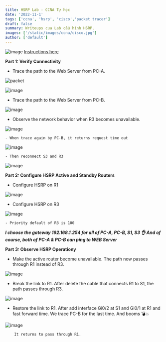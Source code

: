 ```yaml
---
title: HSRP Lab - CCNA Tự học
date: '2022-11-1'
tags: ['ccna', 'hsrp', 'cisco','packet tracer']
draft: false
summary: Writeups cua Lab cấu hình HSRP.
images: ['/static/images/ccna/cisco.jpg']
author: ['default']
---
```


![image](https://user-images.githubusercontent.com/61643034/199156830-2676bafc-6d0e-4471-bef2-b4fc6a88dd3a.png)
[Instructions here](https://github.com/w4rf0t/writeups/blob/main/data/blog/nested-route/CCNA/hsrp/instructions.md)

**Part 1: Verify Connectivity**

- Trace the path to the Web Server from PC-A.

<img alt="packet" src="https://user-images.githubusercontent.com/61643034/199155885-bef30e28-d04c-47ff-be84-b984c86b1829.png" height={200} />

![image](https://user-images.githubusercontent.com/61643034/199155885-bef30e28-d04c-47ff-be84-b984c86b1829.png)

- Trace the path to the Web Server from PC-B.

![image](https://user-images.githubusercontent.com/61643034/199156381-47ecd085-9bfc-4dae-b955-3e6600c79003.png)

- Observe the network behavior when R3 becomes unavailable.

![image](https://user-images.githubusercontent.com/61643034/199156743-1cec4975-6736-43eb-9188-4cd99d0a9fb6.png)

    - When trace again by PC-B, it returns request time out
        
![image](https://user-images.githubusercontent.com/61643034/199157015-8b21b9b6-f4bb-4ad4-9b9a-8eb0c08f242a.png)

    - Then reconnect S3 and R3
    
![image](https://user-images.githubusercontent.com/61643034/199157364-ddb8396e-24e4-4475-a221-389b197948e4.png)


**Part 2: Configure HSRP Active and Standby Routers**

- Configure HSRP on R1

![image](https://user-images.githubusercontent.com/61643034/199159179-1c7fb71a-c2ce-4706-bb80-c75c6a2cefdb.png)

- Configure HSRP on R3

![image](https://user-images.githubusercontent.com/61643034/199158755-214ceb81-9e3b-47d6-ae66-eae8f139ddaa.png)

    - Priority default of R3 is 100
    
***I choose the gateway 192.168.1.254 for all of PC-A, PC-B, S1, S3 👌 And of course, both of PC-A & PC-B can ping to WEB Server***


**Part 3: Observe HSRP Operationy**

- Make the active router become unavailable. The path now passes through R1 instead of R3.
    
![image](https://user-images.githubusercontent.com/61643034/199172415-7bf25f24-4224-4cc6-bb5e-11cea8c82112.png)

- Break the link to R1. After delete the cable that connects R1 to S1, the path passes through R3.
   
![image](https://user-images.githubusercontent.com/61643034/199172701-88940c37-6a75-4092-8b16-89314f5caee7.png)


- Restore the link to R1. After add interface Gi0/2 at S1 and Gi0/1 at R1 and fast forward time. We trace PC-B for the last time. And booms 💣💥

![image](https://user-images.githubusercontent.com/61643034/199174028-7c2d37bf-d621-409c-a0b2-c6207e6d6cda.png)

        It returns to pass through R1.
